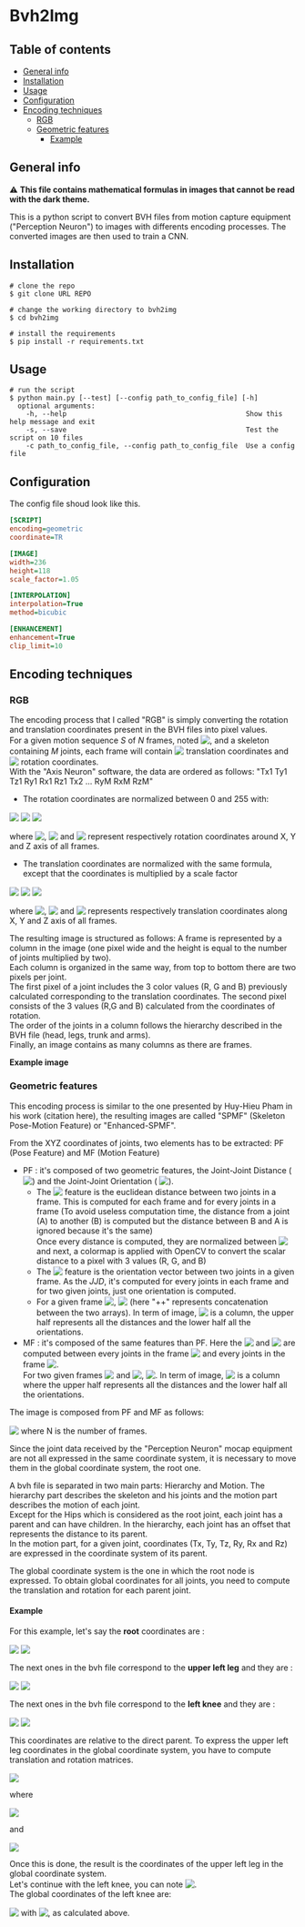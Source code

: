 # Bvh2Img

## Table of contents
  - [General info](#general-info)
  - [Installation](#installation)
  - [Usage](#usage)
  - [Configuration](#configuration)
  - [Encoding techniques](#encoding-techniques)
    - [RGB](#rgb)
    - [Geometric features](#geometric-features)
      - [Example](#example)

## General info
:warning: **This file contains mathematical formulas in images that cannot be read with the dark theme.**  
  
This is a python script to convert BVH files from motion capture equipment ("Perception Neuron") to images with differents encoding processes.
The converted images are then used to train a CNN. 

## Installation

```console
# clone the repo
$ git clone URL REPO

# change the working directory to bvh2img
$ cd bvh2img

# install the requirements
$ pip install -r requirements.txt
```

## Usage
  
```console
# run the script
$ python main.py [--test] [--config path_to_config_file] [-h]
  optional arguments:
    -h, --help                                            Show this help message and exit
    -s, --save                                            Test the script on 10 files
    -c path_to_config_file, --config path_to_config_file  Use a config file

```

## Configuration
  
The config file shoud look like this.  
```ini
[SCRIPT]
encoding=geometric
coordinate=TR

[IMAGE]
width=236
height=118
scale_factor=1.05

[INTERPOLATION]
interpolation=True
method=bicubic

[ENHANCEMENT]
enhancement=True
clip_limit=10
```
## Encoding techniques

### RGB

The encoding process that I called "RGB" is simply converting the rotation and translation coordinates present in the BVH files into pixel values.  
For a given motion sequence $S$ of $N$ frames, noted <!-- $S=\{F1, F2, ..., Fn\}$ --> <img style="transform: translateY(0.1em); background: white;" src=".\svg\IRxiekngcy.svg">, and a skeleton containing $M$ joints, each frame will contain <!-- $3*M$ --> <img style="transform: translateY(0.1em); background: white;" src=".\svg\bAiUSxjBQX.svg"> translation coordinates and <!-- $3*M$ --> <img style="transform: translateY(0.1em); background: white;" src=".\svg\44DiUgEmuJ.svg"> rotation coordinates.  
With the "Axis Neuron" software, the data are ordered as follows:
"Tx1 Ty1 Tz1 Ry1 Rx1 Rz1 Tx2 ... RyM RxM RzM"

* The rotation coordinates are normalized between 0 and 255 with:  
<!-- $R = 255 * \frac{(Rx - min(X_{rot}))}{(max(X_{rot})-min(X_{rot}))}$ --> <img style="transform: translateY(0.1em); background: white;" src=".\svg\sSlZq0DByx.svg">  
<!-- $G = 255 * \frac{(Ry - min(Y_{rot}))}{(max(Y_{rot})-min(Y_{rot}))}$ --> <img style="transform: translateY(0.1em); background: white;" src=".\svg\zybr85aPMF.svg">  
<!-- $B = 255 * \frac{(Rz - min(Z_{rot}))}{(max(Z_{rot})-min(Z_{rot}))}$ --> <img style="transform: translateY(0.1em); background: white;" src=".\svg\2X7GXFypA1.svg">    
where <!-- $X_{rot}$ --> <img style="transform: translateY(0.1em); background: white;" src=".\svg\uuvdlwxc6J.svg">, <!-- $Y_{rot}$ --> <img style="transform: translateY(0.1em); background: white;" src=".\svg\KoKBHWg1o4.svg"> and <!-- $Z_{rot}$ --> <img style="transform: translateY(0.1em); background: white;" src=".\svg\X9OYxJmwEi.svg"> represent respectively rotation coordinates around X, Y and Z axis of all frames.

* The translation coordinates are normalized with the same formula, except that the coordinates is multiplied by a scale factor  
<!-- $R = 255 * \frac{(Tx*Scale - min(X_{tra}))}{(max(X_{tra})-min(X_{tra}))}$ --> <img style="transform: translateY(0.1em); background: white;" src=".\svg\WcIQ8vZ5Wa.svg">  
<!-- $G = 255 * \frac{(Ty*Scale - min(Y_{tra}))}{(max(Y_{tra})-min(Y_{tra}))}$ --> <img style="transform: translateY(0.1em); background: white;" src=".\svg\zsTIx4UL7x.svg">  
<!-- $B = 255 * \frac{(Tz*Scale - min(Z_{tra}))}{(max(Z_{tra})-min(Z_{tra}))}$ --> <img style="transform: translateY(0.1em); background: white;" src=".\svg\nbWe3sg8WI.svg">  
where <!-- $X_{tra}$ --> <img style="transform: translateY(0.1em); background: white;" src=".\svg\ge60q32t1b.svg">, <!-- $Y_{tra}$ --> <img style="transform: translateY(0.1em); background: white;" src=".\svg\LWVKpTWX5f.svg"> and <!-- $Z_{tra}$ --> <img style="transform: translateY(0.1em); background: white;" src=".\svg\BKm1yqXuAS.svg"> represents respectively translation coordinates along X, Y and Z axis of all frames.

The resulting image is structured as follows: 
A frame is represented by a column in the image (one pixel wide and the height is equal to the number of joints multiplied by two).  
Each column is organized in the same way, from top to bottom there are two pixels per joint.  
The first pixel of a joint includes the 3 color values (R, G and B) previously calculated corresponding to the translation coordinates. The second pixel consists of the 3 values (R,G and B) calculated from the coordinates of rotation.  
The order of the joints in a column follows the hierarchy described in the BVH file (head, legs, trunk and arms).  
Finally, an image contains as many columns as there are frames. 

**Example image**  

### Geometric features

This encoding process is similar to the one presented by Huy-Hieu Pham in his work (citation here), the resulting images are called "SPMF" (Skeleton Pose-Motion Feature) or "Enhanced-SPMF".  

From the XYZ coordinates of joints, two elements has to be extracted: PF (Pose Feature) and MF (Motion Feature)  

* PF : it's composed of two geometric features, the Joint-Joint Distance (<!-- $JJD$ --> <img style="transform: translateY(0.1em); background: white;" src=".\svg\1QYuNMvBTX.svg">) and the Joint-Joint Orientation (<!-- $JJO$ --> <img style="transform: translateY(0.1em); background: white;" src=".\svg\oiTqg289Pv.svg">).  
  * The <!-- $JJD$ --> <img style="transform: translateY(0.1em); background: white;" src=".\svg\HLIIIs2BCv.svg"> feature is the euclidean distance between two joints in a frame. This is computed for each frame and for every joints in a frame (To avoid useless computation time, the distance from a joint (A) to another (B) is computed but the distance between B and A is ignored because it's the same)  
  Once every distance is computed, they are normalized between <!-- $[0;255]$ --> <img style="transform: translateY(0.1em); background: white;" src=".\svg\cABgCIsY8u.svg"> and next, a colormap is applied with OpenCV to convert the scalar distance to a pixel with 3 values (R, G, and B) 
  * The <!-- $JJO$ --> <img style="transform: translateY(0.1em); background: white;" src=".\svg\5i9v45zOdC.svg"> feature is the orientation vector between two joints in a given frame. As the $JJD$, it's computed for every joints in each frame and for two given joints, just one orientation is computed.  
  * For a given frame <!-- $t$ --> <img style="transform: translateY(0.1em); background: white;" src=".\svg\1g820ZjlbF.svg">, <!-- $PF^t=[JJD^t ++ JJO^t]$ --> <img style="transform: translateY(0.1em); background: white;" src=".\svg\4kKYXcpb0s.svg"> (here "++" represents concatenation between the two arrays). In term of image, <!-- $PF^t$ --> <img style="transform: translateY(0.1em); background: white;" src=".\svg\YxzxG3WkOj.svg"> is a column, the upper half represents all the distances and the lower half all the orientations.
* MF : it's composed of the same features than PF. Here the <!-- $JJD$ --> <img style="transform: translateY(0.1em); background: white;" src=".\svg\CjCMNwJtyJ.svg"> and <!-- $JJO$ --> <img style="transform: translateY(0.1em); background: white;" src=".\svg\C4GGdRQox0.svg"> are computed between every joints in the frame <!-- $t$ --> <img style="transform: translateY(0.1em); background: white;" src=".\svg\wTcsGCU09t.svg"> and every joints in the frame <!-- $t+1$ --> <img style="transform: translateY(0.1em); background: white;" src=".\svg\fG1Cm6Uoz4.svg">.  
  For two given frames <!-- $t$ --> <img style="transform: translateY(0.1em); background: white;" src=".\svg\l0rK61rjAr.svg"> and <!-- $t+1$ --> <img style="transform: translateY(0.1em); background: white;" src=".\svg\ZtMHglkJLx.svg">, <!-- $MF^{t->t+1}=[JJD^{t,t+1} ++ JJO^{t,t+1}]$ --> <img style="transform: translateY(0.1em); background: white;" src=".\svg\u5rgrwtgnl.svg">. In term of image, <!-- $MF^{t->t+1}$ --> <img style="transform: translateY(0.1em); background: white;" src=".\svg\MrkoofV7aC.svg"> is a column where the upper half represents all the distances and the lower half all the orientations.  
  
The image is composed from PF and MF as follows:
<!-- $SPMF=[PF^1 ++ MF^{1->2} ++ PF^2 ++ ... ++ MF^{N-1->N} ++ PF^N]$ --> <img style="transform: translateY(0.1em); background: white;" src=".\svg\F5u1IL95Bb.svg"> where N is the number of frames.  

Since the joint data received by the "Perception Neuron" mocap equipment are not all expressed in the same coordinate system, it is necessary to move them in the global coordinate system, the root one.  

A bvh file is separated in two main parts: Hierarchy and Motion. The hierarchy part describes the skeleton and his joints and the motion part describes the motion of each joint.    
Except for the Hips which is considered as the root joint, each joint has a parent and can have children.
In the hierarchy, each joint has an offset that represents the distance to its parent.  
In the motion part, for a given joint, coordinates (Tx, Ty, Tz, Ry, Rx and Rz) are expressed in the coordinate system of its parent.  

The global coordinate system is the one in which the root node is expressed. To obtain global coordinates for all joints, you need to compute the translation and rotation for each parent joint.  
  
#### Example
  
For this example, let's say the **root** coordinates are :  
<!-- $Tx_{root}=0.000000\ ;\ Ty_{root}=93.019646\ ;\ Tz_{root}=0.000000\ ;$ --> <img style="transform: translateY(0.1em); background: white;" src=".\svg\6CRnww74gN.svg">  
<!-- $Rx_{root}=0.000000\ ;\ Ry_{root}=101.470901\ ;\ Rz_{root}=0.000000\ ;$ --> <img style="transform: translateY(0.1em); background: white;" src=".\svg\lzzdw5STVw.svg">    
  
The next ones in the bvh file correspond to the **upper left leg** and they are :  
<!-- $Tx_{ull}=-9.250000\ ;\ Ty_{ull}=-1.589645\ ;\ Tz_{ull}=0.000000\ ;$ --> <img style="transform: translateY(0.1em); background: white;" src=".\svg\t90ImEeasI.svg">  
<!-- $Rx_{ull}=0.000000\ ;\ Ry_{ull}=0.000000\ ;\ Rz_{ull}=0.000000\ ;$ --> <img style="transform: translateY(0.1em); background: white;" src=".\svg\iVXStkd90M.svg">  
  
The next ones in the bvh file correspond to the **left knee** and they are :  
<!-- $Tx_{lk}=0.000000\ ;\ Ty_{lk}=-41.870003\ ;\ Tz_{lk}=0.000000\ ;$ --> <img style="transform: translateY(0.1em); background: white;" src=".\svg\LIJcj8M2cC.svg">  
<!-- $Rx_{lk}=0.000000\ ;\ Ry_{lk}=0.000000\ ;\ Rz_{lk}=0.000000\ ;$ --> <img style="transform: translateY(0.1em); background: white;" src=".\svg\p1XBqrbcrt.svg">
    
This coordinates are relative to the direct parent. To express the upper left leg coordinates in the global coordinate system, you have to compute translation and rotation matrices.  

<!-- $\ce{^{R_G}_{}P_{ull}} = \begin{bmatrix}
x_{ull} \\
y_{ull} \\
z_{ull} \\
1
\end{bmatrix} = \ce{^{R_G}_{R_{root}}T} * \ce{^{R_G}_{R_{root}}R} * \ce{^{R_root}_{}P_{ull}}$ --> <img style="transform: translateY(0.1em); background: white;" src=".\svg\lk1SvMaPsD.svg">
  
where  
<!-- $
\ce{^{R_G}_{R_{root}}T} = 
\begin{bmatrix}
1 & 0 & 0 & Tx_{root} \\
0 & 1 & 0 & Ty_{root} \\
0 & 0 & 1 & Tz_{root} \\
0 & 0 & 0 & 1
\end{bmatrix}$ --> <img style="transform: translateY(0.1em); background: white;" src=".\svg\BqQLeEUkIX.svg">    
and   
<!-- $\ce{^{R_G}_{R_{root}}R} =  \begin{bmatrix}cos(Ry_{root}) & 0 & sin(Ry_{root}) & 0 \\0 & 1 & 0 & 0 \\-sin(Ry_{root}) & 0 & cos(Ry_{root}) & 0 \\0 & 0 & 0 & 1\end{bmatrix} * \begin{bmatrix}1 & 0 & 0 & 0 \\0 & cos(Rx_{root}) & -sin(Rx_{root}) & 0 \\0 & sin(Rx_{root}) & cos(Rx_{root}) & 0 \\0 & 0 & 0 & 1\end{bmatrix} * \begin{bmatrix}cos(Rz_{root}) & -sin(Rz_{root}) & 0 & 0 \\sin(Rz_{root}) & cos(Rz_{root}) & 0 & 0 \\0 & 0 & 1 & 0 \\0 & 0 & 0 & 1\end{bmatrix}$ --> <img style="transform: translateY(0.1em); background: white;" src=".\svg\OG1UPzGvCH.svg">

Once this is done, the result is the coordinates of the upper left leg in the global coordinate system.  
Let's continue with the left knee, you can note <!-- $\ce{^{R_G}_{R_{root}}H} = \ce{^{R_G}_{R_{root}}T} * \ce{^{R_G}_{R_{root}}R}$ --> <img style="transform: translateY(0.1em); background: white;" src=".\svg\bEJVBXsI0z.svg">.  
The global coordinates of the left knee are:  
  
<!-- $\ce{^{R_G}_{}P_{lk}} = \begin{bmatrix}
x_{lk} \\
y_{lk} \\
z_{lk} \\
1
\end{bmatrix} = \ce{^{R_G}_{R_{root}}H} * \ce{^{R_root}_{R_{ull}}H} * \ce{^{R_ull}_{}P_{lk}}$ --> <img style="transform: translateY(0.1em); background: white;" src=".\svg\8DnUBchaEg.svg"> with <!-- $\ce{^{R_root}_{R_{ull}}H}=\ce{^{R_root}_{R_{ull}}T} * \ce{^{R_root}_{R_{ull}}R}$ --> <img style="transform: translateY(0.1em); background: white;" src=".\svg\xoCMBZ6Erh.svg">, as calculated above.

